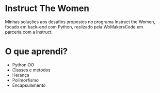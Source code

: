 # Instruct The Women

Minhas soluções aos desafios propostos no programa Instruct the Women, focado em back-end com Python, realizado pela WoMakersCode em parceria com a Instruct.

# O que aprendi?

- Python OO
- Classes e métodos
- Herança
- Polimorfismo
- Encapsulamento
